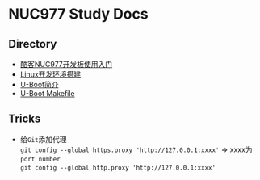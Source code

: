 # NUC977 Study Docs #

## Directory ##  
- [酷客NUC977开发板使用入门](https://github.com/Cocoson23/NUC977/blob/master/Docs/01-Start.md)  
- [Linux开发环境搭建](https://github.com/Cocoson23/NUC977/blob/master/Docs/01-BuildLinuxEnv.md)
- [U-Boot简介](https://github.com/Cocoson23/NUC977/blob/master/Docs/03-U-Boot.md)
- [U-Boot Makefile](https://github.com/Cocoson23/NUC977/blob/master/Docs/04-U-Boot-Makefile.md)
## Tricks ##
- 给`Git`添加代理  
  `git config --global https.proxy 'http://127.0.0.1:xxxx'` => xxxx为`port number`  
  `git config --global http.proxy 'http://127.0.0.1:xxxx'`
